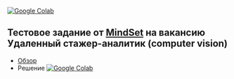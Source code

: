 [![Google Colab](https://img.shields.io/badge/google-%D1%81olab-orange)](hhttps://colab.research.google.com/drive/1I3NNFjwNw7NvbfgFO_HIPTDAKbfyW1ZA)

## Тестовое задание от [MindSet](https://m-s-e-t.com/) на вакансию Удаленный стажер-аналитик (computer vision)

* [Обзор](https://docs.google.com/document/d/1fkCP5Gdgz494SPJJsz9V-ONrVJP1FZbzqxQNquQ8Y0c/edit)
* Решение [![Google Colab](https://img.shields.io/badge/google-%D1%81olab-orange)](https://colab.research.google.com/drive/1_eiGzej76VqRBrOc225jjIPIUhPvyFGq)
